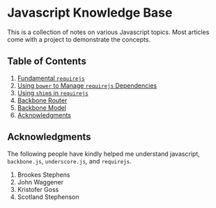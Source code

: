 # Javascript Knowledge Base

This is a collection of notes on various Javascript topics. Most articles
come with a project to demonstrate the concepts.

## Table of Contents

1. [Fundamental `requirejs`](requirejs/README.md)
2. [Using `bower` to Manage `requirejs` Dependencies](bower-requirejs/README.md)
3. [Using `shim`s in `requirejs`](requirejs-shims/README.md)
4. [Backbone Router](backbone-router/README.md)
5. [Backbone Model](backbone-model/README.md)
6. [Acknowledgments](#acknowledgments)

## Acknowledgments

The following people have kindly helped me understand javascript, `backbone.js`,
`underscore.js`, and `requirejs`.

1. Brookes Stephens
2. John Waggener
3. Kristofer Goss
4. Scotland Stephenson
